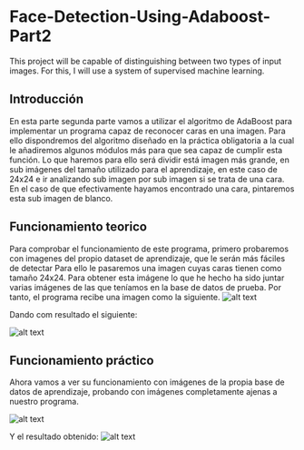 # Face-Detection-Using-Adaboost-Part2
This project will be capable of distinguishing between two types of input images. For this, I will use a system of supervised machine learning.
## Introducción
En esta parte segunda parte vamos a utilizar el algoritmo de AdaBoost para implementar un programa capaz de reconocer caras en una imagen.
Para ello dispondremos del algoritmo diseñado en la práctica obligatoria a la cual le añadiremos algunos módulos más para que sea capaz de cumplir esta función.
Lo que haremos para ello será dividir está imagen más grande, en sub imágenes del tamaño utilizado para el aprendizaje, en este caso de 24x24 e ir analizando sub imagen por sub imagen
si se trata de una cara. En el caso de que efectivamente hayamos encontrado una cara, pintaremos esta sub imagen de blanco.

## Funcionamiento teorico
Para comprobar el funcionamiento de este programa, primero probaremos con imagenes del propio dataset de aprendizaje, que le serán más fáciles de detectar
Para ello le pasaremos una imagen cuyas caras tienen como tamaño 24x24. Para obtener esta imágene lo que he hecho ha sido juntar varias imágenes de las que teníamos en la base de
datos de prueba. Por tanto, el programa recibe una imagen como la siguiente.
![alt text](https://user-images.githubusercontent.com/18005114/71885767-8c45e600-312a-11ea-918b-be273c77af84.png)

Dando com resultado el siguiente:

![alt text](https://user-images.githubusercontent.com/18005114/71885840-b5ff0d00-312a-11ea-99e7-aa2c2916a7ce.png)

## Funcionamiento práctico
Ahora vamos a ver su funcionamiento con imágenes de la propia base de datos de aprendizaje, probando con imágenes completamente ajenas a nuestro programa.

![alt text](https://user-images.githubusercontent.com/18005114/71886249-666d1100-312b-11ea-9c0c-602397a07f5f.png)

Y el resultado obtenido:
![alt text](https://user-images.githubusercontent.com/18005114/71886309-7f75c200-312b-11ea-8f4b-a9c018d8a357.png)
